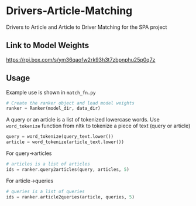 # Drivers-Article-Matching
Drivers to Article and Article to Driver Matching for the SPA project

## Link to Model Weights
https://rpi.box.com/s/ym36qaofw2rk93h3t7zbpnphu25p0q7z

## Usage
Example use is shown in `match_fn.py`  

```python
# Create the ranker object and load model weights
ranker = Ranker(model_dir, data_dir)
```

A query or an article is a list of tokenized lowercase words. Use `word_tokenize` function from nltk to tokenize a piece of text (query or article)
```python
query = word_tokenize(query_text.lower())
article = word_tokenize(article_text.lower())
```

For query->articles
```python
# articles is a list of articles
ids = ranker.query2articles(query, articles, 5)
```

For article->queries
```python
# queries is a list of queries
ids = ranker.article2queries(article, queries, 5)
```
